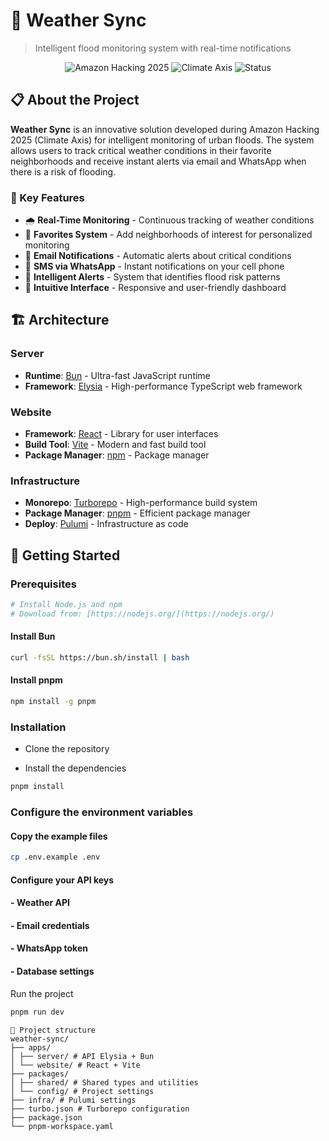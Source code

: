 # 🌊 Weather Sync

> Intelligent flood monitoring system with real-time notifications

<div align="center">
  <img src="https://img.shields.io/badge/Amazon%20Hacking-2025-orange?style=for-the-badge&logo=amazon" alt="Amazon Hacking 2025">
  <img src="https://img.shields.io/badge/Axis-Climate-green?style=for-the-badge" alt="Climate Axis">
  <img src="https://img.shields.io/badge/Status-In%20Development-yellow?style=for-the-badge" alt="Status">
</div>

## 📋 About the Project

**Weather Sync** is an innovative solution developed during Amazon Hacking 2025 (Climate Axis) for intelligent monitoring of urban floods. The system allows users to track critical weather conditions in their favorite neighborhoods and receive instant alerts via email and WhatsApp when there is a risk of flooding.

### 🎯 Key Features

- 🌧️ **Real-Time Monitoring** - Continuous tracking of weather conditions
- 📍 **Favorites System** - Add neighborhoods of interest for personalized monitoring
- 📧 **Email Notifications** - Automatic alerts about critical conditions
- 📱 **SMS via WhatsApp** - Instant notifications on your cell phone
- 🚨 **Intelligent Alerts** - System that identifies flood risk patterns
- 🎨 **Intuitive Interface** - Responsive and user-friendly dashboard

## 🏗️ Architecture

### Server
- **Runtime**: [Bun](https://bun.sh/) - Ultra-fast JavaScript runtime
- **Framework**: [Elysia](https://elysiajs.com/) - High-performance TypeScript web framework

### Website
- **Framework**: [React](https://react.dev/) - Library for user interfaces
- **Build Tool**: [Vite](https://vitejs.dev/) - Modern and fast build tool
- **Package Manager**: [npm](https://www.npmjs.com/) - Package manager

### Infrastructure
- **Monorepo**: [Turborepo](https://turbo.build/) - High-performance build system
- **Package Manager**: [pnpm](https://pnpm.io/) - Efficient package manager
- **Deploy**: [Pulumi](https://www.pulumi.com/) - Infrastructure as code

## 🚀 Getting Started

### Prerequisites

```bash
# Install Node.js and npm
# Download from: [https://nodejs.org/](https://nodejs.org/)
```

#### Install Bun
```bash
curl -fsSL https://bun.sh/install | bash
```

#### Install pnpm
```bash
npm install -g pnpm
````

### Installation

- Clone the repository

- Install the dependencies

```bash
pnpm install
```

### Configure the environment variables

#### Copy the example files

```bash
cp .env.example .env
```

#### Configure your API keys
#### - Weather API
#### - Email credentials
#### - WhatsApp token
#### - Database settings


Run the project

```bash
pnpm run dev
```

```
📁 Project structure
weather-sync/
├── apps/
│ ├── server/ # API Elysia + Bun
│ └── website/ # React + Vite
├── packages/
│ ├── shared/ # Shared types and utilities
│ └── config/ # Project settings
├── infra/ # Pulumi settings
├── turbo.json # Turborepo configuration
├── package.json
└── pnpm-workspace.yaml
```
